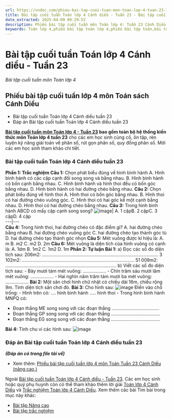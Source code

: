 ```yaml
---
url: https://vndoc.com/phieu-bai-tap-cuoi-tuan-mon-toan-lop-4-tuan-23-192497
title: Bài tập cuối tuần Toán lớp 4 Cánh diều - Tuần 23 - Bài tập cuối tuần môn Toán lớp 4 - VnDoc.com
date_extracted: 2025-04-09 09:29:52
description: Phiếu bài tập cuối tuần môn Toán lớp 4: Tuần 23 Cánh Diều là tài liệu cho các em học sinh tham khảo rèn luyện kỹ năng giải Toán lớp 4 Chương 4 Phân số.
keywords: Toán lớp 4,phiếu bài tập toán lớp 4,phiếu bài tập toán,bài tập cuối tuần,phiếu bài tập cuối tuần lớp 4,bài tập cuối tuần lớp 4,Bài tập cuối tuần lớp 4 Cánh diều tuần 23,Phiếu bài tập cuối tuần toán lớp 4 cánh diều tuần 23,phiếu bài tập toán tuần 22 sách cánh diều,Đề kiểm tra cuối tuần môn toán lớp 4 tuần 22 cánh diều,phiếu bài tập sách Cánh diều tuần 23,Bài tập toán 4 sách Cánh diều tuần 23,phiếu bài tập cuối tuần lớp 4 có lời giải,đáp án phiếu bài tập cuối tuần lớp 4,toán nâng cao lớp 4
---
```


# Bài tập cuối tuần Toán lớp 4 Cánh diều - Tuần 23
 _Bài tập cuối tuần môn Toán lớp 4_
## **Phiếu bài tập cuối tuần lớp 4 môn Toán sách Cánh Diều**
  * Bài tập cuối tuần Toán lớp 4 Cánh diều tuần 23
  * Đáp án Bài tập cuối tuần Toán lớp 4 Cánh diều tuần 23

**[Bài tập cuối tuần môn Toán lớp 4 - Tuần 23](<https://vndoc.com/phieu-bai-tap-cuoi-tuan-mon-toan-lop-4-tuan-23-192497>) bao gồm toàn bộ hệ thống kiến thức môn Toán lớp 4 tuần 23** cho các em học sinh củng cố, ôn tập, rèn luyện kỹ năng giải toán về phân số, rút gọn phân số, quy đồng phân số. Mời các em học sinh tham khảo chi tiết.
### Bài tập cuối tuần Toán lớp 4 Cánh diều tuần 23
**Phần 1: Trắc nghiệm**
**Câu 1:** Chọn phát biểu đúng về hình bình hành
A. Hình bình hành có các cặp cạnh đối song song và bằng nhau.
B. Hình bình hành có bốn cạnh bằng nhau.
C. Hình bình hành và hình thoi đều có bốn góc bằng nhau.
D. Hình bình hành có hai đường chéo bằng nhau.
**Câu 2:** Chọn phát biểu đúng về hình thoi
A. Hình thoi có bốn góc bằng nhau.
B. Hình thoi có hai đường chéo vuông góc.
C. Hình thoi có hai góc kề một cạnh bằng nhau.
D. Hình thoi có hai đường chéo bằng nhau.
**Câu 3:** Trong hình bình hành ABCD có mấy cặp cạnh song song?
![image](https://i.vdoc.vn/data/image/2024/02/19/btct-toan-4-cd-tuan-23-co-ban-cau-3.png)| A. 1 cặpB. 2 cặpC. 3 cặpD. 4 cặp  
---|---  
**Câu 4:** Trong hình thoi, hai đường chéo có đặc điểm gì?
A. hai đường chéo bằng nhau
B. hai đường chéo vuông góc
C. hai đường chéo tạo thành góc tù
D. hai đường chéo tạo thành góc nhọn
**Câu 5:** Mét vuông được kí hiệu là:
A. m
B. m2
C. m2
D. 2m
**Câu 6:** Mét vuông là diện tích của hình vuông có cạnh là:
A. 1dm
B. 1m2
C. 1m2
D. 1m
**Phần 2: Tự luận**
**Bài 1:**
a\) Đọc các số đo diện tích sau:
206m2: ………………………………………………………………………………
3 102m2: ……………………………………………………………………………
51 009m2: …………………………………………………………………………..
b\) Viết các số đo diện tích sau:
\- Bảy mươi tám mét vuông: ………………
\- Chín trăm sáu mươi lăm mét vuông: ………………
\- Hai nghìn năm trăm tám mươi ba mét vuông: ………………
**Bài 2:** Một sân chơi hình chữ nhật có chiều dài 16m, chiều rộng 9m. Tính diện tích sân chơi đó.
**Bài 3:** Cho hình sau:
![image](https://i.vdoc.vn/data/image/2024/02/19/btct-toan-4-cd-tuan-23-co-ban-bai-3.png)
Điền vào chỗ trống:
\- Hình trên có: …. hình bình hành
….. hình thoi
\- Trong hình bình hành MNPQ có:
  * Đoạn thẳng ME song song với các đoạn thẳng ……………………………….
  * Đoạn thẳng GP song song với các đoạn thẳng ………………………………..
  * Đoạn thẳng EG song song với các đoạn thẳng ………………………………..

**Bài 4:** Tính chu vi các hình sau:
![image](https://i.vdoc.vn/data/image/2024/02/19/btct-toan-4-cd-tuan-23-co-ban-bai-4.png)
### **Đáp án Bài tập cuối tuần Toán lớp 4 Cánh diều tuần 23**
 _**\(Đáp án có trong file tải về\)**_
  * Xem thêm: [Phiếu bài tập cuối tuần lớp 4 môn Toán Tuần 23 Cánh Diều \(nâng cao \)](<https://vndoc.com/phieu-bai-tap-cuoi-tuan-lop-4-mon-toan-nang-cao-tuan-23-227333>)

Ngoài [Bài tập cuối tuần Toán lớp 4 Cánh diều - Tuần 23](<https://vndoc.com/phieu-bai-tap-cuoi-tuan-mon-toan-lop-4-tuan-23-192497>). Các em học sinh hoặc quý phụ huynh còn có thể tham khảo thêm lời giải [Toán lớp 4 Cánh Diều](<https://vndoc.com/toan-lop-4-canh-dieu>) và [Trắc nghiệm Toán lớp 4 Cánh Diều](<https://vndoc.com/trac-nghiem-toan-lop-4-canh-dieu>).
Xem thêm các bài Tìm bài trong mục này khác:
  * [Bài tập Nâng cao](</phieu-bai-tap-cuoi-tuan-lop-4-mon-toan-nang-cao-tuan-23-227333>)
  * [Bài tập trắc nghiệm](</luyen-tap-kien-thuc-toan-lop-4-tuan-23-335510>)

